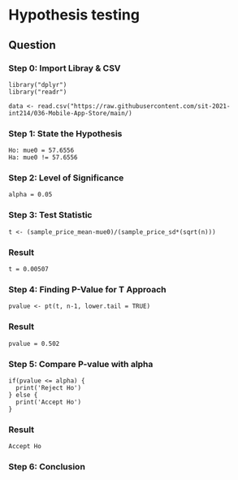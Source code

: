 # Hypothesis testing

## Question


### Step 0: Import Libray & CSV
```
library("dplyr")
library("readr")

data <- read.csv("https://raw.githubusercontent.com/sit-2021-int214/036-Mobile-App-Store/main/)
```

### Step 1: State the Hypothesis
```
Ho: mue0 = 57.6556
Ha: mue0 != 57.6556
```
### Step 2: Level of Significance
```
alpha = 0.05 
```

### Step 3: Test Statistic
```
t <- (sample_price_mean-mue0)/(sample_price_sd*(sqrt(n)))
```
### Result
```
t = 0.00507
```

### Step 4: Finding P-Value for T Approach
```
pvalue <- pt(t, n-1, lower.tail = TRUE)
```
### Result
```
pvalue = 0.502
```

### Step 5: Compare P-value with alpha 
```
if(pvalue <= alpha) { 
  print('Reject Ho')
} else {
  print('Accept Ho')
}
```
### Result
```
Accept Ho
```

### Step 6: Conclusion
```
```
